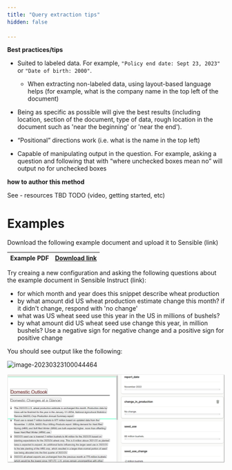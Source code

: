 ```yaml
---
title: "Query extraction tips"
hidden: false

---
```




**Best practices/tips**

- Suited to labeled data. For example, `"Policy end date: Sept 23, 2023"`  or `"Date of birth: 2000"`.
  - When extracting non-labeled data, using layout-based language helps (for example, what is the company name in the top left of the document)

- Being as specific as possible will give the best results (including location, section of the document, type of data, rough location in the document such as 'near the beginning' or 'near the end').

- “Positional” directions work (i.e. what is the name in the top left)

- Capable of manipulating output in the question. For example, asking a question and following that with “where unchecked boxes mean no” will output no for unchecked boxes

**how to author this method**

See - resources TBD TODO (video, getting started, etc)

Examples
===

Download the following example document and upload it to Sensible (link)

| Example PDF | [Download link](https://raw.githubusercontent.com/sensible-hq/sensible-docs/main/readme-sync/assets/v0/pdfs/summarizer_crop.pdf) |
| ----------- | ------------------------------------------------------------ |



Try creaing a new configuration and asking the following questions about the example document in Sensible Instruct (link):



- for which month and year does this snippet describe wheat production
- by what amount did US wheat production estimate change this month? if it didn't change, respond with 'no change'
- what was US wheat seed use this year in the US in millions of bushels?
- by what amount did US wheat seed use change this year, in million bushels? Use a negative sign for negative change and a positive sign for positive change

You should see output like the following:

![image-20230323100044464](C:\Users\franc\AppData\Roaming\Typora\typora-user-images\image-20230323100044464.png)



![Click to enlarge](https://raw.githubusercontent.com/sensible-hq/sensible-docs/main/readme-sync/assets/v0/images/final/question_instruct.png)